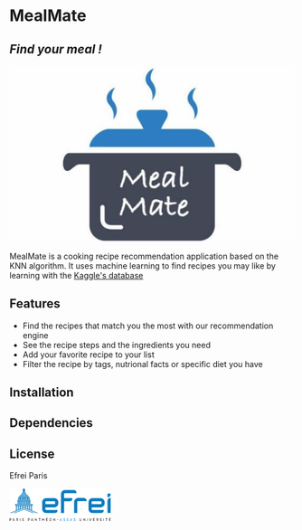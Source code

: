 # MealMate
## _Find your meal !_

![Meal Mate logo](https://github.com/Pernam75/MealMate/blob/main/src/MealMateLogo.jpg?raw=true)

MealMate is a cooking recipe recommendation application based on the KNN algorithm. It uses machine learning to find recipes you may like by learning with the [Kaggle's database](https://www.kaggle.com/datasets/shuyangli94/food-com-recipes-and-user-interactions)

## Features
* Find the recipes that match you the most with our recommendation engine
* See the recipe steps and the ingredients you need
* Add your favorite recipe to your list
* Filter the recipe by tags, nutrional facts or specific diet you have

## Installation

## Dependencies

## License
Efrei Paris

<a href="https://www.efrei.fr/"><img alt="Efrei Logo" src="https://github.com/Pernam75/MealMate/blob/main/src/EfreiLogo.png" width="179" height="58"></a>

